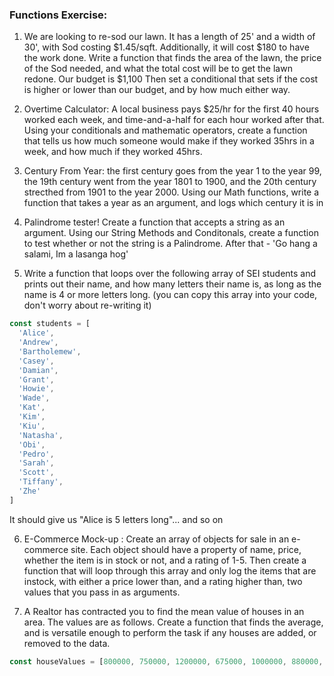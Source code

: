 ### Functions Exercise:



1. We are looking to re-sod our lawn. It has a length of 25' and a width of 30', with Sod costing $1.45/sqft. Additionally, it will cost $180 to have the work done.  Write a function that finds the area of the lawn, the price of the Sod needed, and what the total cost will be to get the lawn redone. Our budget is $1,100 Then set a conditional that sets if the cost is higher or lower than our budget, and by how much either way.

2. Overtime Calculator: A local business pays $25/hr for the first 40 hours worked each week, and time-and-a-half for each hour worked after that. Using your conditionals and mathematic operators, create a function that tells us how much someone would make if they worked 35hrs in a week, and how much if they worked 45hrs. 


3. Century From Year: the first century goes from the year 1 to the year 99, the 19th century went from the year 1801 to 1900, and the 20th century strecthed from 1901 to the year 2000. Using our Math functions, write a function that takes a year as an argument, and logs which century it is in


4. Palindrome tester! Create a function that accepts a string as an argument. Using our String Methods and Conditonals, create a function to test whether or not the string is a Palindrome. After that - 'Go hang a salami, Im a lasanga hog'

5.  Write a function that loops over the following array of SEI students and prints out their name, and how many letters their name is, as long as the name is 4 or more letters long.  (you can copy this array into your code, don't worry about re-writing it)

```js
const students = [
  'Alice',
  'Andrew',
  'Bartholemew',
  'Casey',
  'Damian',
  'Grant',
  'Howie',
  'Wade',
  'Kat',
  'Kim',
  'Kiu',
  'Natasha',
  'Obi',
  'Pedro',
  'Sarah',
  'Scott',
  'Tiffany',
  'Zhe'
]
```

It should give us "Alice is 5 letters long"... and so on


6. E-Commerce Mock-up : Create an array of objects for sale in an e-commerce site. Each object should have a property of name, price, whether the item is in stock or not, and a rating of 1-5. Then create a function that will loop through this array and only log the items that are instock, with either a price lower than, and a rating higher than, two values that you pass in as arguments. 


7. A Realtor has contracted you to find the mean value of houses in an area. The values are as follows. Create a function that finds the average, and is versatile enough to perform the task if any houses are added, or removed to the data.

```js
const houseValues = [800000, 750000, 1200000, 675000, 1000000, 880000, 1300500, 975000, 780000, 1305000, 9000000]
```
